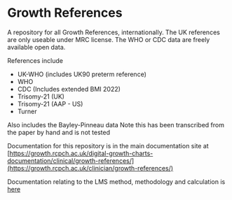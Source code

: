 # Growth References

A repository for all Growth References, internationally. The UK references are only useable under MRC license. The WHO or CDC data are freely available open data.

References include

* UK-WHO (includes UK90 preterm reference)
* WHO
* CDC (Includes extended BMI 2022)
* Trisomy-21 (UK)
* Trisomy-21 (AAP - US)
* Turner

Also includes the Bayley-Pinneau data
Note this has been transcribed from the paper by hand and is not tested

Documentation for this repository is in the main documentation site at
[https://growth.rcpch.ac.uk/digital-growth-charts-documentation/clinical/growth-references/](https://growth.rcpch.ac.uk/clinician/growth-references/)

Documentation relating to the LMS method, methodology and calculation is [here](https://growth.rcpch.ac.uk/clinician/how-the-api-works/)
